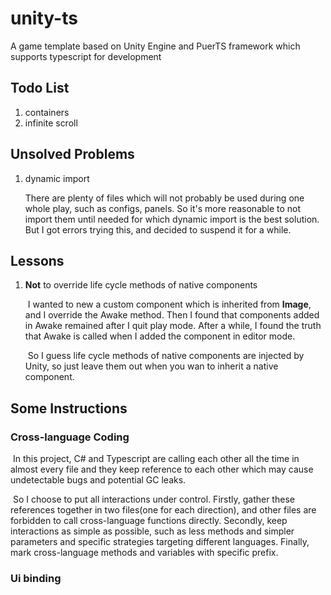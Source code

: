# unity-ts
A game template based on Unity Engine and PuerTS framework which supports typescript for development

## Todo List

1. containers
2. infinite scroll



## Unsolved Problems

1. dynamic import

   There are plenty of files which will not probably be used during one whole play, such as configs, panels. So it's more reasonable to not import them until needed for which dynamic import is the best solution. But I got errors trying this, and decided to suspend it for a while.

   
## Lessons

1. **Not** to override life cycle methods of native components

   ​	I wanted to new a custom component which is inherited from **Image**, and I override the Awake method. Then I found that components added in Awake remained after I quit play mode. After a while, I found the truth that Awake is called when I added the component in editor mode.

   ​	So I guess life cycle methods of native components are injected by Unity, so just leave them out when you wan to inherit a native component.



## Some Instructions

### Cross-language Coding

​	In this project, C# and Typescript are calling each other all the time in almost every file and they keep reference to each other which may cause undetectable bugs and potential GC  leaks.

​	So I choose to put all interactions under control. Firstly, gather these references together in two files(one for each direction), and other files are forbidden to call cross-language functions directly. Secondly, keep interactions as simple as possible, such as less methods and simpler parameters and specific strategies targeting different languages. Finally, mark cross-language methods and variables with specific prefix.

### Ui binding
